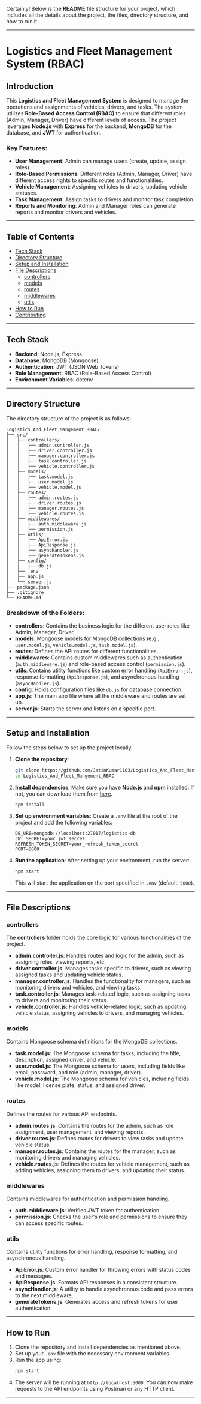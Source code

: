 Certainly! Below is the **README** file structure for your project, which includes all the details about the project, the files, directory structure, and how to run it.

---

# Logistics and Fleet Management System (RBAC)

## Introduction

This **Logistics and Fleet Management System** is designed to manage the operations and assignments of vehicles, drivers, and tasks. The system utilizes **Role-Based Access Control (RBAC)** to ensure that different roles (Admin, Manager, Driver) have different levels of access. The project leverages **Node.js** with **Express** for the backend, **MongoDB** for the database, and **JWT** for authentication.

### Key Features:
- **User Management**: Admin can manage users (create, update, assign roles).
- **Role-Based Permissions**: Different roles (Admin, Manager, Driver) have different access rights to specific routes and functionalities.
- **Vehicle Management**: Assigning vehicles to drivers, updating vehicle statuses.
- **Task Management**: Assign tasks to drivers and monitor task completion.
- **Reports and Monitoring**: Admin and Manager roles can generate reports and monitor drivers and vehicles.

---

## Table of Contents

- [Tech Stack](#tech-stack)
- [Directory Structure](#directory-structure)
- [Setup and Installation](#setup-and-installation)
- [File Descriptions](#file-descriptions)
  - [controllers](#controllers)
  - [models](#models)
  - [routes](#routes)
  - [middlewares](#middlewares)
  - [utils](#utils)
- [How to Run](#how-to-run)
- [Contributing](#contributing)

---

## Tech Stack

- **Backend**: Node.js, Express
- **Database**: MongoDB (Mongoose)
- **Authentication**: JWT (JSON Web Tokens)
- **Role Management**: RBAC (Role-Based Access Control)
- **Environment Variables**: dotenv

---

## Directory Structure

The directory structure of the project is as follows:

```
Logistics_And_Fleet_Mangement_RBAC/
├── src/
│   ├── controllers/
│   │   ├── admin.controller.js
│   │   ├── driver.controller.js
│   │   ├── manager.controller.js
│   │   ├── task.controller.js
│   │   ├── vehicle.controller.js
│   ├── models/
│   │   ├── task.model.js
│   │   ├── user.model.js
│   │   ├── vehicle.model.js
│   ├── routes/
│   │   ├── admin.routes.js
│   │   ├── driver.routes.js
│   │   ├── manager.routes.js
│   │   ├── vehicle.routes.js
│   ├── middlewares/
│   │   ├── auth.middleware.js
│   │   ├── permission.js
│   ├── utils/
│   │   ├── ApiError.js
│   │   ├── ApiResponse.js
│   │   ├── asyncHandler.js
│   │   ├── generateTokens.js
│   ├── config/
│   │   ├── db.js
│   ├── .env
│   ├── app.js
│   └── server.js
├── package.json
├── .gitignore
└── README.md
```

### Breakdown of the Folders:
- **controllers**: Contains the business logic for the different user roles like Admin, Manager, Driver.
- **models**: Mongoose models for MongoDB collections (e.g., `user.model.js`, `vehicle.model.js`, `task.model.js`).
- **routes**: Defines the API routes for different functionalities.
- **middlewares**: Contains custom middlewares such as authentication (`auth.middleware.js`) and role-based access control (`permission.js`).
- **utils**: Contains utility functions like custom error handling (`ApiError.js`), response formatting (`ApiResponse.js`), and asynchronous handling (`asyncHandler.js`).
- **config**: Holds configuration files like `db.js` for database connection.
- **app.js**: The main app file where all the middleware and routes are set up.
- **server.js**: Starts the server and listens on a specific port.

---

## Setup and Installation

Follow the steps below to set up the project locally.

1. **Clone the repository**:
    ```bash
    git clone https://github.com/JatinKumar1103/Logistics_And_Fleet_Mangement_RBAC.git
    cd Logistics_And_Fleet_Mangement_RBAC
    ```

2. **Install dependencies**:
    Make sure you have **Node.js** and **npm** installed. If not, you can download them from [here](https://nodejs.org/en/download/).
    ```bash
    npm install
    ```

3. **Set up environment variables**:
    Create a `.env` file at the root of the project and add the following variables:
    ```env
    DB_URI=mongodb://localhost:27017/logistics-db
    JWT_SECRET=your_jwt_secret
    REFRESH_TOKEN_SECRET=your_refresh_token_secret
    PORT=5000
    ```

4. **Run the application**:
    After setting up your environment, run the server:
    ```bash
    npm start
    ```
    This will start the application on the port specified in `.env` (default: `5000`).

---

## File Descriptions

### **controllers**
The **controllers** folder holds the core logic for various functionalities of the project.

- **admin.controller.js**: Handles routes and logic for the admin, such as assigning roles, viewing reports, etc.
- **driver.controller.js**: Manages tasks specific to drivers, such as viewing assigned tasks and updating vehicle status.
- **manager.controller.js**: Handles the functionality for managers, such as monitoring drivers and vehicles, and viewing tasks.
- **task.controller.js**: Manages task-related logic, such as assigning tasks to drivers and monitoring their status.
- **vehicle.controller.js**: Handles vehicle-related logic, such as updating vehicle status, assigning vehicles to drivers, and managing vehicles.

### **models**
Contains Mongoose schema definitions for the MongoDB collections.

- **task.model.js**: The Mongoose schema for tasks, including the title, description, assigned driver, and vehicle.
- **user.model.js**: The Mongoose schema for users, including fields like email, password, and role (admin, manager, driver).
- **vehicle.model.js**: The Mongoose schema for vehicles, including fields like model, license plate, status, and assigned driver.

### **routes**
Defines the routes for various API endpoints.

- **admin.routes.js**: Contains the routes for the admin, such as role assignment, user management, and viewing reports.
- **driver.routes.js**: Defines routes for drivers to view tasks and update vehicle status.
- **manager.routes.js**: Contains the routes for the manager, such as monitoring drivers and managing vehicles.
- **vehicle.routes.js**: Defines the routes for vehicle management, such as adding vehicles, assigning them to drivers, and updating their status.

### **middlewares**
Contains middlewares for authentication and permission handling.

- **auth.middleware.js**: Verifies JWT token for authentication.
- **permission.js**: Checks the user's role and permissions to ensure they can access specific routes.

### **utils**
Contains utility functions for error handling, response formatting, and asynchronous handling.

- **ApiError.js**: Custom error handler for throwing errors with status codes and messages.
- **ApiResponse.js**: Formats API responses in a consistent structure.
- **asyncHandler.js**: A utility to handle asynchronous code and pass errors to the next middleware.
- **generateTokens.js**: Generates access and refresh tokens for user authentication.

---

## How to Run

1. Clone the repository and install dependencies as mentioned above.
2. Set up your `.env` file with the necessary environment variables.
3. Run the app using:
    ```bash
    npm start
    ```
4. The server will be running at `http://localhost:5000`. You can now make requests to the API endpoints using Postman or any HTTP client.

---
